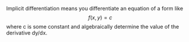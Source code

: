 Implicit differentiation means you differentiate an equation of a form like 
$$f(x,y)=c$$ 
where c is some constant and algebraically determine the value of the derivative dy/dx.

